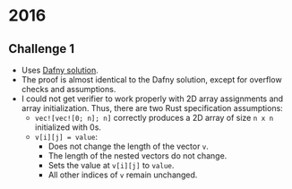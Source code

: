 # 2016

## Challenge 1
- Uses [Dafny solution](https://verifythis.github.io/onsite/archive/2016/).
- The proof is almost identical to the Dafny solution, except for overflow checks and assumptions.
- I could not get verifier to work properly with 2D array assignments and array initialization. Thus, there are two Rust specification assumptions:
    - `vec![vec![0; n]; n]` correctly produces a 2D array of size `n x n` initialized with 0s.
    - `v[i][j] = value`:
        - Does not change the length of the vector `v`.
        - The length of the nested vectors do not change.
        - Sets the value at `v[i][j]` to `value`.
        - All other indices of `v` remain unchanged.
